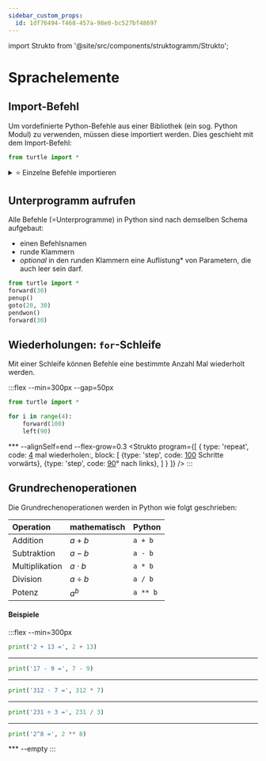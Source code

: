 ```yaml
---
sidebar_custom_props:
  id: 1df76494-f468-457a-98e0-bc527bf48697
---
```


import Strukto from '@site/src/components/struktogramm/Strukto';

# Sprachelemente

## Import-Befehl
Um vordefinierte Python-Befehle aus einer Bibliothek (ein sog. Python Modul) zu verwenden, müssen diese importiert werden. Dies geschieht mit dem Import-Befehl:

```py
from turtle import *
```

<details>
<summary>⭐️ Einzelne Befehle importieren</summary>
Es ist auch möglich, nur einzelne Befehle (Unterprogramme) aus einer Bibliothek zu importieren.

```py live_py slim
from math import floor, ceil

print('Zahl:', 13.1)
print('Abgerundet:', floor(13.1))
print('Aufgerundet:', ceil(13.1)) 
```

Dies hat den Vorteil, dass eine andere Betrachter:in eine bessere Übersicht erhält, von wo welcher Befehl importiert wurde. Bei uns ist dies allerdings vernachlässigbar.
</details>

## Unterprogramm aufrufen

Alle Befehle (=Unterprogramme) in Python sind nach demselben Schema aufgebaut:

- einen Befehlsnamen
- runde Klammern
- _optional_ in den runden Klammern eine Auflistung\* von Parametern, die auch leer sein darf.

```py live_py slim
from turtle import *
forward(30)
penup()
goto(20, 30)
pendwon()
forward(30)
```

## Wiederholungen: `for`-Schleife
Mit einer Schleife können Befehle eine bestimmte Anzahl Mal wiederholt werden.

:::flex --min=300px --gap=50px
```py live_py slim
from turtle import *

for i in range(4):
    forward(100)
    left(90)
```
*** --alignSelf=end --flex-grow=0.3
<Strukto program={[
    {
        type: 'repeat', 
        code: <span><u>4</u> mal wiederholen:</span>,
        block: [
            {type: 'step', code: <span><u>100</u> Schritte vorwärts</span>},
            {type: 'step', code: <span><u>90</u>° nach links</span>},
        ]
    }
]} />
:::

## Grundrechenoperationen
Die Grundrechenoperationen werden in Python wie folgt geschrieben:

<div className="slim-table">

| Operation      | mathematisch | Python   |
| :------------- | :----------- | :------- |
| Addition       | $a + b$      | `a + b`  |
| Subtraktion    | $a - b$      | `a - b`  |
| Multiplikation | $a \cdot b$  | `a * b`  |
| Division       | $a ÷ b$      | `a / b`  |
| Potenz         | $a^b$        | `a ** b` |

</div>

#### Beispiele
:::flex --min=300px
```py live_py slim
print('2 + 13 =', 2 + 13) 
```
***
```py live_py slim
print('17 - 9 =', 7 - 9) 
```
***
```py live_py slim
print('312 ⋅ 7 =', 312 * 7) 
```
***
```py live_py slim
print('231 ÷ 3 =', 231 / 3) 
```
***
```py live_py slim
print('2^8 =', 2 ** 8) 
```
*** --empty
:::

